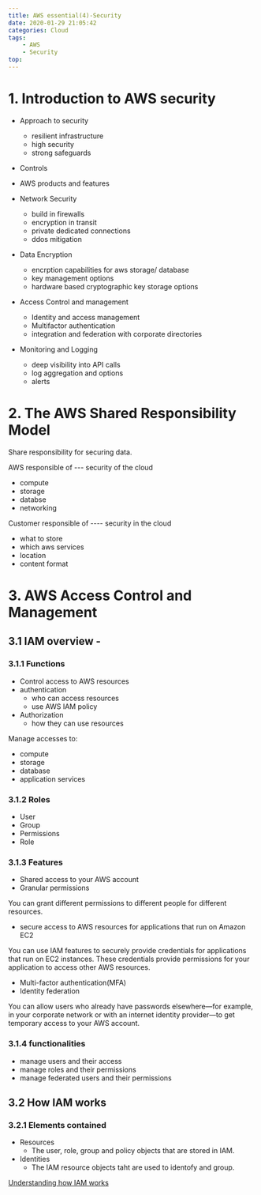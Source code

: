 ```yaml
---
title: AWS essential(4)-Security
date: 2020-01-29 21:05:42
categories: Cloud
tags:
    - AWS
    - Security
top:
---
```


# 1. Introduction to AWS security 

+ Approach to security 
    + resilient infrastructure 
    + high security 
    + strong safeguards 
+ Controls 
+ AWS products and features 


+ Network Security 
    + build in firewalls 
    + encryption in transit 
    + private dedicated connections 
    + ddos mitigation 

+ Data Encryption 
    + encrption capabilities for aws storage/ database 
    + key management options 
    + hardware based cryptographic key storage options 

+ Access Control and management 
    + Identity and access management 
    + Multifactor authentication 
    + integration and federation with corporate directories 

+ Monitoring and Logging 
    + deep visibility into API calls 
    + log aggregation and options 
    + alerts 

# 2. The AWS Shared Responsibility Model 

Share responsibility for securing data. 

AWS responsible of --- security of the cloud 

+ compute 
+ storage 
+ databse 
+ networking 


Customer responsible of ---- security in the cloud 

+ what to store 
+ which aws services 
+ location 
+ content format 

# 3. AWS Access Control and Management 

## 3.1 IAM overview - 
### 3.1.1 Functions
+ Control access to AWS resources 
+ authentication
    + who can access resources
    + use AWS IAM policy 
+ Authorization 
    + how they can use resources 

Manage accesses to: 

+ compute 
+ storage 
+ database 
+ application services 

### 3.1.2 Roles 

+ User
+ Group 
+ Permissions 
+ Role 

### 3.1.3 Features 

+ Shared access to your AWS account 
+ Granular permissions 

You can grant different permissions to different people for different resources. 

+ secure access to AWS resources for applications that run on Amazon EC2 

You can use IAM features to securely provide credentials for applications that run on EC2 instances. These credentials provide permissions for your application to access other AWS resources. 

+ Multi-factor authentication(MFA)
+ Identity federation 

You can allow users who already have passwords elsewhere—for example, in your corporate network or with an internet identity provider—to get temporary access to your AWS account.

### 3.1.4 functionalities 

+ manage users and their access 
+ manage roles and their permissions 
+ manage federated users and their permissions 


## 3.2 How IAM works 

### 3.2.1 Elements contained

+ Resources 
    + The user, role, group and policy objects that are stored in IAM. 
+ Identities 
    + The IAM resource objects taht are used to identofy and group.  

[Understanding how IAM works](https://docs.aws.amazon.com/IAM/latest/UserGuide/intro-structure.html)
